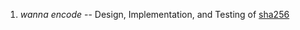 1. *wanna encode* -- Design, Implementation, and Testing of [sha256](https://github.com/v-research/sha256)
